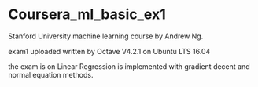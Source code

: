 # Coursera_ml_basic_ex1
Stanford University machine learning course by Andrew Ng.

exam1 uploaded written by Octave V4.2.1 on Ubuntu LTS 16.04

the exam is on Linear Regression is implemented with gradient decent and normal equation methods.
